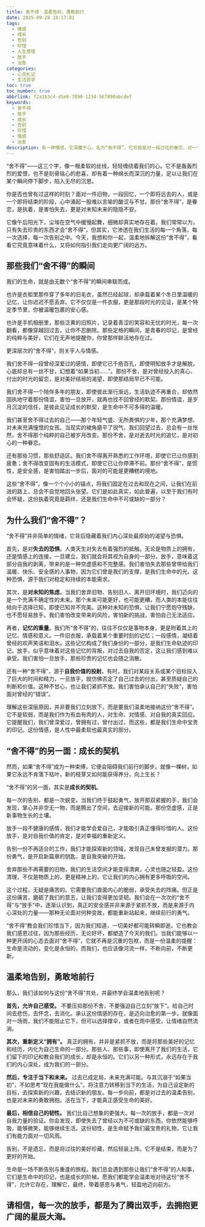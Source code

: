 ```yaml
---
title: 舍不得：温柔告别，勇敢前行
date: 2025-09-28 18:17:01
tags:
  - 情感
  - 成长
  - 告别
  - 珍惜
  - 人生感悟
  - 放手
  - 治愈
categories:
  - 心灵札记
  - 生活哲学
toc: true
toc_number: true
abbrlink: f2a1b3c4-d5e6-7890-1234-567890abcdef
keywords:
  - 舍不得
  - 放手
  - 成长
  - 告别
  - 珍惜
  - 情感
  - 治愈
description: 有一种情感，它深藏于心，名为“舍不得”。它可能是对一段过往的眷恋，对一个旧物的执着，亦或是对某个阶段的依恋。本文将带你深入探讨“舍不得”的复杂情感，理解它为何如此普遍，又如何能成为我们成长的契机，最终学会温柔地告别，勇敢地拥抱未来。
---
```


“舍不得”——这三个字，像一根柔软的丝线，轻轻缠绕着我们的心。它不是轰轰烈烈的爱恨，也不是刻骨铭心的悲喜，却有着一种绵长而深沉的力量，足以让我们在某个瞬间停下脚步，陷入无尽的沉思。

你是否也曾有过这样的时刻？面对一件旧物，一段回忆，一个即将远去的人，或是一个即将结束的阶段，心中涌起一股难以言喻的酸涩与不甘。那份“舍不得”，是眷恋，是执着，是害怕失去，更是对未知未来的隐隐不安。

它像午后阳光下，尘埃在空气中缓慢起舞，细微却真实地存在着。我们常常以为，只有失去珍贵的东西才会“舍不得”，但其实，它渗透在我们生活的每一个角落，每一次选择，每一次告别之中。今天，我想和你一起，温柔地拆解这份“舍不得”，看看它究竟意味着什么，又将如何指引我们走向更广阔的远方。

## 那些我们“舍不得”的瞬间

我们的生命，就是由无数个“舍不得”的瞬间串联而成。

也许是衣柜里那件穿了多年的旧毛衣，虽然已经起球，却承载着某个冬日里温暖的记忆，让你迟迟不愿丢弃。它不仅仅是一件衣服，更是那段时光的见证，是某个特定季节里，你被温暖包裹的安心感。

也许是手机相册里，那些泛黄的旧照片，记录着青涩的笑容和无忧的时光，每一次翻看，都像穿越回过去，让你不忍删除。那些定格的瞬间，是青春的印记，是曾经的纯粹与美好，它们在无声地提醒你，你曾那样鲜活地存在过。

更深层次的“舍不得”，则关乎人与情感。

我们舍不得一段曾经深爱过的感情，即使它已千疮百孔，即使明知放手才是解脱，心底却总有一丝不甘，幻想着“如果当初……”。那份不舍，是对曾经投入的真心、付出的时光的留恋，是对美好结局的渴望，即使那结局早已不可能。

我们舍不得一个陪伴多年的朋友，即使彼此渐行渐远，生活轨迹不再重合，却依然固执地守着那份情谊，害怕一旦放开，就再也找不回曾经的默契。那份情谊，是岁月沉淀的信任，是彼此见证成长的默契，是生命中不可多得的温暖。

我们甚至舍不得过去的自己——那个年轻气盛、无所畏惧的少年，那个充满梦想、对未来充满憧憬的女孩。当现实的棱角磨平了锐气，我们回望过去，总会有一丝怅然，舍不得那个纯粹的自己被岁月改变。那份不舍，是对逝去时光的追忆，是对初心的一种眷恋。

还有那些习惯，那些舒适区。我们舍不得离开熟悉的工作环境，即使它已让你感到疲惫；舍不得改变固有的生活模式，即使它已让你停滞不前。那份“舍不得”，是惯性，是安全感，是害怕踏出一步后，面对的可能是更糟糕的境地。

这些“舍不得”，像一个个小小的锚点，将我们固定在过去和现在之间，让我们在前进的路上，总会不自觉地回头张望。它们是如此真实，如此普遍，以至于我们有时会怀疑，这份执着究竟是羁绊，还是我们生命中不可或缺的一部分？

## 为什么我们“舍不得”？

“舍不得”并非简单的情绪，它背后隐藏着我们内心深处最原始的渴望与恐惧。

首先，是对**失去的恐惧**。人类天生对失去有着强烈的抵触。无论是物质上的拥有，还是情感上的连接，一旦建立，我们就会将其视为自身的一部分。放手，意味着这部分自我的剥离，带来的是一种空虚感和不完整感。我们害怕失去那些曾带给我们温暖、快乐、安全感的人事物，因为它们曾是我们的支撑，是我们生命中的光。这种恐惧，源于我们对稳定和持续的本能需求。

其次，是**对未知的焦虑**。当我们舍弃旧物、告别旧人、离开旧环境时，我们迈向的是一个充满不确定性的未来。那个未来可能更好，也可能更糟，而人类的本能往往倾向于选择已知，即使已知并不完美。这种对未知的恐惧，让我们宁愿抱守残缺，也不愿轻易放手。我们害怕改变带来的风险，害怕新的挑战，害怕自己无法适应。

再者，**记忆的重量**。我们所“舍不得”的，往往不仅仅是事物本身，更是附着其上的记忆、情感和意义。一件旧衣服，承载着某个重要时刻的记忆；一段感情，凝结着曾经的欢声笑语和泪水。这些记忆构成了我们身份的一部分，是我们生命轨迹的印记。放手，似乎意味着对这些记忆的背叛，对过去自我的否定，这让我们感到难以承受。我们害怕一旦放手，那些珍贵的记忆也会随之消散。

还有一种“舍不得”，源于**自我价值的投射**。有时，我们对某段关系或某个目标投入了巨大的时间和精力，一旦放手，就仿佛否定了自己过去的付出，甚至质疑自己的判断和价值。这种不甘心，也让我们紧抓不放。我们害怕承认自己的“失败”，害怕面对曾经的“错误”。

理解这些深层原因，并非要我们立刻放下，而是要我们温柔地接纳这份“舍不得”。它不是软弱，而是我们作为有血有肉的人，对生命、对情感、对自我的真实回应。它提醒我们，我们曾深爱过，曾拥有过，曾付出过，而这些，都是我们生命中宝贵的印记。这份情感，是人性中最柔软也最真实的部分。

## “舍不得”的另一面：成长的契机

然而，如果“舍不得”成为一种束缚，它便会阻碍我们前行的脚步。就像一棵树，如果它永远不肯落下枯叶，新的枝芽又如何能获得养分，向上生长？

“舍不得”的另一面，其实是**成长的契机**。

每一次的告别，都是一次蜕变。当我们终于鼓起勇气，放开那双紧握的手，我们会发现，掌心并非空无一物，而是腾出了空间，去迎接新的可能。那份空虚感，正是新事物生长的土壤。

放手一段不健康的感情，我们才能学会爱自己，才能吸引真正懂得珍惜的人。这份放手，是对自我价值的肯定，是对幸福的重新定义。

告别一份不再适合的工作，我们才能探索新的领域，发现自己未曾发掘的潜力。那份勇气，是开启新篇章的钥匙，是自我突破的开始。

舍弃那些不再需要的旧物，我们的生活空间才能变得清爽，心灵也随之轻盈。这份清理，不仅是物质上的，更是精神上的，它让我们的内心拥有更多呼吸的空间。

这个过程，无疑是痛苦的。它需要我们直面内心的脆弱，承受失去的阵痛。但正是这份痛苦，磨砺了我们的意志，让我们变得更加坚韧。我们会在一次次的“舍不得”与“放手”中，逐渐认识到，真正的安全感并非来源于紧抓不放，而是来源于内心深处的力量——那种无论面对何种变故，都能重新站起来，继续前行的勇气。

“舍不得”教会我们珍惜当下，因为我们知道，一切美好都可能转瞬即逝。它也教会我们感恩过往，因为那些经历，无论好坏，都塑造了今天的我们。当我们能够以一种更开阔的心态去面对“舍不得”，它就不再是沉重的包袱，而是一份温柔的提醒：生命是流动的，变化是永恒的，而我们，也应该像河流一样，不断向前，不断更新。

## 温柔地告别，勇敢地前行

那么，我们该如何与这份“舍不得”共处，并最终学会温柔地告别呢？

**首先，允许自己感受。** 不要压抑那份不舍，不要强迫自己立刻“放下”。给自己时间去悲伤，去怀念，去消化。承认这份情感的存在，是迈向治愈的第一步。就像面对一场雨，我们不能阻止它下，但可以选择撑伞，或者在雨中感受，让情绪自然流淌。

**其次，重新定义“拥有”。** 真正的拥有，并非是紧抓不放，而是将那些美好的记忆和经历，内化为自己生命的一部分。那些人、那些事，即使离开了我们的生活，它们留下的印记和教会我们的成长，却是永恒的。它们以另一种形式，永远存在于我们的内心深处，成为我们的一部分。

**然后，专注于当下和未来。** 过去已成定局，未来充满可能。与其沉溺于“如果当初”，不如思考“现在我能做什么”。将注意力转移到当下的生活，为自己设定新的目标，去探索新的兴趣，去结识新的朋友。每一步向前，都是对过去的温柔告别，也是对未来的勇敢拥抱。活在当下，才能真正感受生命的美好。

**最后，相信自己的韧性。** 我们比自己想象的更强大。每一次的放手，都是一次对自我力量的验证。你会发现，即使失去了曾经以为不可或缺的东西，你依然能够呼吸，能够微笑，能够继续生活。这份韧性，是生命赋予我们最宝贵的礼物，它让我们有能力面对一切风雨。

告别，不是遗忘，而是将过往的美好珍藏，然后轻装上阵。它不是结束，而是为了更好的开始。

生命是一场不断告别与重逢的旅程。我们总会遇到那些让我们“舍不得”的人和事，它们是生命中的印记，也是成长的阶梯。愿我们都能学会温柔地对待这份“舍不得”，允许它存在，理解它，最终，带着感恩与勇气，轻盈地迈向前方。

请相信，每一次的放手，都是为了腾出双手，去拥抱更广阔的星辰大海。
---